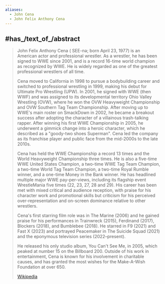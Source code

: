 ```yaml
---
aliases:
  - John Cena
  - John Felix Anthony Cena
---
```



## #has_/text_of_/abstract 

> John Felix Anthony Cena ( SEE-nə; born April 23, 1977) is an American actor and professional wrestler. 
> As a wrestler, he has been signed to WWE since 2001, and is a record 16-time world champion as recognized by WWE. 
> He is widely regarded as one of the greatest professional wrestlers of all time.
>
> Cena moved to California in 1998 to pursue a bodybuilding career and switched to professional wrestling in 1999, 
> making his debut for Ultimate Pro Wrestling (UPW). In 2001, he signed with WWE (then WWF) and was assigned to its developmental territory Ohio Valley Wrestling (OVW), where he won the OVW Heavyweight Championship and OVW Southern Tag Team Championship. After moving up to WWE's main roster on SmackDown in 2002, he became a breakout success after adopting the character of a villainous trash-talking rapper. After winning his first WWE Championship in 2005, he underwent a gimmick change into a heroic character, which he described as a "goody-two shoes Superman". Cena led the company as its franchise player and public face from the mid-2000s to the late 2010s.
>
> Cena has held the WWE Championship a record 13 times and the World Heavyweight Championship three times. 
> He is also a five-time WWE United States Champion, a two-time WWE Tag Team Champion, 
> a two-time World Tag Team Champion, a two-time Royal Rumble winner, and a one-time Money in the Bank winner. 
> He has headlined multiple major WWE pay-per-views, including its flagship event WrestleMania five times 
> (22, 23, 27, 28 and 29). 
> His career has been met with mixed critical and audience reception, with praise for his character work 
> and promotional skills but criticism for his perceived over-representation 
> and on-screen dominance relative to other wrestlers.
>
> Cena's first starring film role was in The Marine (2006) and he gained praise for his performances in Trainwreck (2015), 
> Ferdinand (2017), Blockers (2018), and Bumblebee (2018). 
> He starred in F9 (2021) and Fast X (2023) and portrayed Peacemaker in The Suicide Squad (2021) 
> and the eponymous television series (2022–present). 
> 
> He released his only studio album, You Can't See Me, in 2005, which peaked at number 15 on the Billboard 200. 
> Outside of his work in entertainment, Cena is known for his involvement in charitable causes, 
> and has granted the most wishes for the Make-A-Wish Foundation at over 650.
>
> [Wikipedia](https://en.wikipedia.org/wiki/John%20Cena) 

